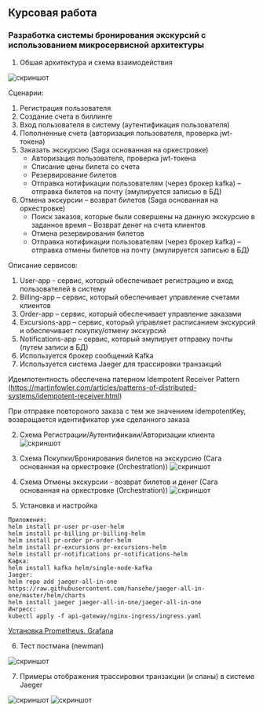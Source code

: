 ## Курсовая работа
###  Разработка системы бронирования экскурсий с использованием микросервисной архитектуры


1. Обшая архитектура и схема взаимодействия
  

![скриншот](pic/pr1.jpg)


Сценарии:

1. Регистрация пользователя
2. Создание счета в биллинге
3. Вход пользователя в систему (аутентификация пользователя)
4. Пополненные счета (авторизация пользователя, проверка jwt-токена)
5. Заказать экскурсию (Saga основанная на оркестровке)
	- Авторизация пользователя, проверка jwt-токена
	- Списание цены билета со счета 
  	- Резервирование билетов 
	- Отправка нотификации пользователям (через брокер kafka) – отправка билетов на почту (эмулируется записью в БД)
6. Отмена экскурсии – возврат билетов (Saga основанная на оркестровке)
  	- Поиск заказов, которые были совершены на данную экскурсию в заданное время
  	– Возврат денег на счета клиентов 
  	- Отмена резервирования билетов 
  	- Отправка нотификации пользователям (через брокер kafka) – отправка отмены билетов на почту (эмулируется записью в БД)

Описание сервисов:

1. User-app -  сервис, который обеспечивает регистрацию и вход пользователей в систему
2. Billing-app – сервис, который обеспечивает управление счетами клиентов
3. Order-app – сервис, который обеспечивает управление заказами
4. Excursions-app – сервис, который управляет расписанием экскурсий и обеспечивает покупку/отмену экскурсий
5. Notifications-app – сервис, который эмулирует отправку почты (путем записи в БД)
6. Используется брокер сообщений Kafka
7. Используется система Jaeger для трассировки транзакций



Идемпотентность обеспечена патерном Idempotent Receiver Pattern
(https://martinfowler.com/articles/patterns-of-distributed-systems/idempotent-receiver.html)

При отправке повтороного заказа с тем же значением idempotentKey, возвращается идентификатор уже сделанного заказа

2. Схема Регистрации/Аутентификаии/Авторизации клиента
![скриншот](pic/pr2.jpg)

3. Схема Покупки/Бронирования билетов на экскурсию (Сага основанная на оркестровке (Orchestration))
![скриншот](pic/pr3.jpg)

4. Схема Отмены экскурсии - возврат билетов и денег (Сага основанная на оркестровке (Orchestration))
![скриншот](pic/pr4.jpg)



5. Установка и настройка
```
Приложения:
helm install pr-user pr-user-helm
helm install pr-billing pr-billing-helm
helm install pr-order pr-order-helm
helm install pr-excursions pr-excursions-helm
helm install pr-notifications pr-notifications-helm
Кафка:
helm install kafka helm/single-node-kafka
Jaeger:
helm repo add jaeger-all-in-one https://raw.githubusercontent.com/hansehe/jaeger-all-in-one/master/helm/charts
helm install jaeger jaeger-all-in-one/jaeger-all-in-one
Ингресс:
kubectl apply -f api-gateway/nginx-ingress/ingress.yaml
```
[Установка Prometheus. Grafana](actions.txt)


6. Тест постмана (newman)

![скриншот](pic/newman.jpg)


7. Примеры отображения трассировки транзакции (и спаны) в системе Jaeger

![скриншот](pic/eager1.jpg)
![скриншот](pic/eager2.jpg)


